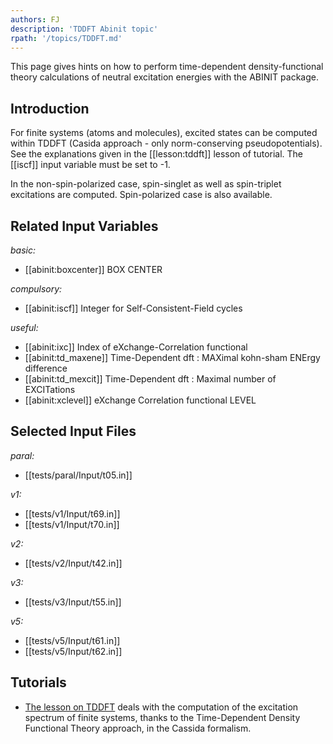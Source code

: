 ```yaml
---
authors: FJ
description: 'TDDFT Abinit topic'
rpath: '/topics/TDDFT.md'
---
```

<!--
This file is automatically generated by mksite.py. All changes will be lost.
Change the input yaml files or the python code
-->

This page gives hints on how to perform time-dependent density-functional theory calculations of neutral
excitation energies with the ABINIT package.

## Introduction

For finite systems (atoms and molecules), excited states can be computed
within TDDFT (Casida approach - only norm-conserving pseudopotentials). See
the explanations given in the [[lesson:tddft]] lesson of tutorial. The
[[iscf]] input variable must be set to -1.

In the non-spin-polarized case, spin-singlet as well as spin-triplet
excitations are computed. Spin-polarized case is also available.



## Related Input Variables

*basic:*

- [[abinit:boxcenter]]  BOX CENTER
 
*compulsory:*

- [[abinit:iscf]]  Integer for Self-Consistent-Field cycles
 
*useful:*

- [[abinit:ixc]]  Index of eXchange-Correlation functional
- [[abinit:td_maxene]]  Time-Dependent dft : MAXimal kohn-sham ENErgy difference
- [[abinit:td_mexcit]]  Time-Dependent dft : Maximal number of EXCITations
- [[abinit:xclevel]]  eXchange Correlation functional LEVEL
 

## Selected Input Files

*paral:*

- [[tests/paral/Input/t05.in]]
 
*v1:*

- [[tests/v1/Input/t69.in]]
- [[tests/v1/Input/t70.in]]
 
*v2:*

- [[tests/v2/Input/t42.in]]
 
*v3:*

- [[tests/v3/Input/t55.in]]
 
*v5:*

- [[tests/v5/Input/t61.in]]
- [[tests/v5/Input/t62.in]]
 

## Tutorials

* [The lesson on TDDFT](../../tutorial/generated_files/lesson_tddft.html) deals with the computation of the excitation spectrum of finite systems, thanks to the Time-Dependent Density Functional Theory approach, in the Cassida formalism.

